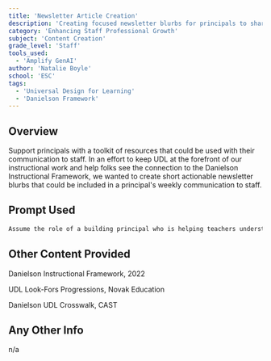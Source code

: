 ```yaml
---
title: 'Newsletter Article Creation'
description: 'Creating focused newsletter blurbs for principals to share with staff'
category: 'Enhancing Staff Professional Growth'
subject: 'Content Creation'
grade_level: 'Staff'
tools_used:
  - 'Amplify GenAI'
author: 'Natalie Boyle'
school: 'ESC'
tags:
  - 'Universal Design for Learning'
  - 'Danielson Framework'
---
```


## Overview

Support principals with a toolkit of resources that could be used with their communication to staff. In an effort to keep UDL at the forefront of our instructional work and help folks see the connection to the Danielson Instructional Framework, we wanted to create short actionable newsletter blurbs that could be included in a principal's weekly communication to staff.

## Prompt Used

```md
Assume the role of a building principal who is helping teachers understand the 2022 Danielson Instructional Framework and the connection to UDL principles. Create 5 different newsletter blurbs that could shared with staff. Each blurb should include a short an action step that the teacher can incorporate into instruction that day.
```

## Other Content Provided

Danielson Instructional Framework, 2022

UDL Look-Fors Progressions, Novak Education

Danielson UDL Crosswalk, CAST

## Any Other Info

n/a
